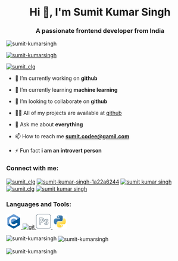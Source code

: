 <h1 align="center">Hi 👋, I'm Sumit Kumar Singh</h1>
<h3 align="center">A passionate frontend developer from India</h3>

<p align="left"> <img src="https://komarev.com/ghpvc/?username=sumit-kumarsingh&label=Profile%20views&color=0e75b6&style=flat" alt="sumit-kumarsingh" /> </p>

<p align="left"> <a href="https://github.com/ryo-ma/github-profile-trophy"><img src="https://github-profile-trophy.vercel.app/?username=sumit-kumarsingh" alt="sumit-kumarsingh" /></a> </p>

<p align="left"> <a href="https://twitter.com/sumit_clg" target="blank"><img src="https://img.shields.io/twitter/follow/sumit_clg?logo=twitter&style=for-the-badge" alt="sumit_clg" /></a> </p>

- 🔭 I’m currently working on **github**

- 🌱 I’m currently learning **machine learning**

- 💞️ I’m looking to collaborate on **github**

- 👨‍💻 All of my projects are available at [github](github)

- 💬 Ask me about **everything**

- 📫 How to reach me **sumit.codee@gamil.com**

- ⚡ Fun fact **i am an introvert person**

<h3 align="left">Connect with me:</h3>
<p align="left">
<a href="https://twitter.com/sumit_clg" target="blank"><img align="center" src="https://raw.githubusercontent.com/rahuldkjain/github-profile-readme-generator/master/src/images/icons/Social/twitter.svg" alt="sumit_clg" height="30" width="40" /></a>
<a href="https://linkedin.com/in/sumit-kumar-singh-1a22a6244" target="blank"><img align="center" src="https://raw.githubusercontent.com/rahuldkjain/github-profile-readme-generator/master/src/images/icons/Social/linked-in-alt.svg" alt="sumit-kumar-singh-1a22a6244" height="30" width="40" /></a>
<a href="https://fb.com/sumit kumar singh" target="blank"><img align="center" src="https://raw.githubusercontent.com/rahuldkjain/github-profile-readme-generator/master/src/images/icons/Social/facebook.svg" alt="sumit kumar singh" height="30" width="40" /></a>
<a href="https://instagram.com/sumit.clg" target="blank"><img align="center" src="https://raw.githubusercontent.com/rahuldkjain/github-profile-readme-generator/master/src/images/icons/Social/instagram.svg" alt="sumit.clg" height="30" width="40" /></a>
<a href="https://www.youtube.com/c/sumit kumar singh" target="blank"><img align="center" src="https://raw.githubusercontent.com/rahuldkjain/github-profile-readme-generator/master/src/images/icons/Social/youtube.svg" alt="sumit kumar singh" height="30" width="40" /></a>
</p>

<h3 align="left">Languages and Tools:</h3>
<p align="left"> <a href="https://www.cprogramming.com/" target="_blank" rel="noreferrer"> <img src="https://raw.githubusercontent.com/devicons/devicon/master/icons/c/c-original.svg" alt="c" width="40" height="40"/> </a> <a href="https://git-scm.com/" target="_blank" rel="noreferrer"> <img src="https://www.vectorlogo.zone/logos/git-scm/git-scm-icon.svg" alt="git" width="40" height="40"/> </a> <a href="https://www.photoshop.com/en" target="_blank" rel="noreferrer"> <img src="https://raw.githubusercontent.com/devicons/devicon/master/icons/photoshop/photoshop-line.svg" alt="photoshop" width="40" height="40"/> </a> <a href="https://www.python.org" target="_blank" rel="noreferrer"> <img src="https://raw.githubusercontent.com/devicons/devicon/master/icons/python/python-original.svg" alt="python" width="40" height="40"/> </a> </p>

<p><img align="left" src="https://github-readme-stats.vercel.app/api/top-langs?username=sumit-kumarsingh&show_icons=true&locale=en&layout=compact" alt="sumit-kumarsingh" /></p>

<p>&nbsp;<img align="center" src="https://github-readme-stats.vercel.app/api?username=sumit-kumarsingh&show_icons=true&locale=en" alt="sumit-kumarsingh" /></p>

<p><img align="center" src="https://github-readme-streak-stats.herokuapp.com/?user=sumit-kumarsingh&" alt="sumit-kumarsingh" /></p>
